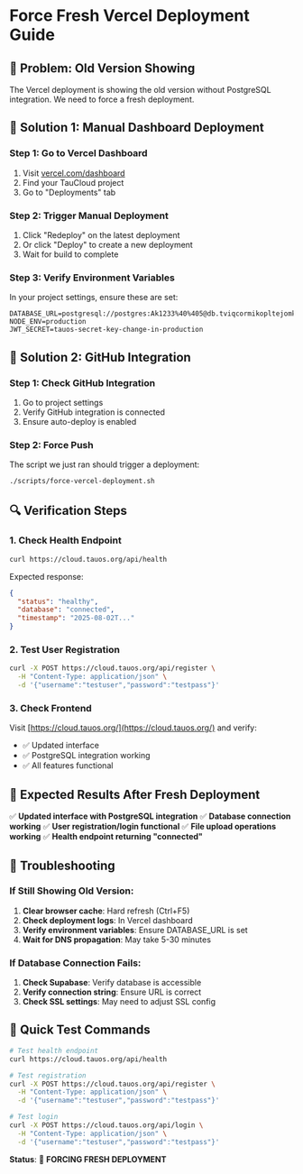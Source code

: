 # Force Fresh Vercel Deployment Guide

## 🚨 **Problem**: Old Version Showing

The Vercel deployment is showing the old version without PostgreSQL integration. We need to force a fresh deployment.

## 🔧 **Solution 1: Manual Dashboard Deployment**

### **Step 1: Go to Vercel Dashboard**
1. Visit [vercel.com/dashboard](https://vercel.com/dashboard)
2. Find your TauCloud project
3. Go to "Deployments" tab

### **Step 2: Trigger Manual Deployment**
1. Click "Redeploy" on the latest deployment
2. Or click "Deploy" to create a new deployment
3. Wait for build to complete

### **Step 3: Verify Environment Variables**
In your project settings, ensure these are set:
```
DATABASE_URL=postgresql://postgres:Ak1233%40%405@db.tviqcormikopltejomkc.supabase.co:5432/postgres
NODE_ENV=production
JWT_SECRET=tauos-secret-key-change-in-production
```

## 🔧 **Solution 2: GitHub Integration**

### **Step 1: Check GitHub Integration**
1. Go to project settings
2. Verify GitHub integration is connected
3. Ensure auto-deploy is enabled

### **Step 2: Force Push**
The script we just ran should trigger a deployment:
```bash
./scripts/force-vercel-deployment.sh
```

## 🔍 **Verification Steps**

### **1. Check Health Endpoint**
```bash
curl https://cloud.tauos.org/api/health
```

Expected response:
```json
{
  "status": "healthy",
  "database": "connected",
  "timestamp": "2025-08-02T..."
}
```

### **2. Test User Registration**
```bash
curl -X POST https://cloud.tauos.org/api/register \
  -H "Content-Type: application/json" \
  -d '{"username":"testuser","password":"testpass"}'
```

### **3. Check Frontend**
Visit [https://cloud.tauos.org/](https://cloud.tauos.org/) and verify:
- ✅ Updated interface
- ✅ PostgreSQL integration working
- ✅ All features functional

## 🎯 **Expected Results After Fresh Deployment**

✅ **Updated interface with PostgreSQL integration**
✅ **Database connection working**
✅ **User registration/login functional**
✅ **File upload operations working**
✅ **Health endpoint returning "connected"**

## 📝 **Troubleshooting**

### **If Still Showing Old Version**:
1. **Clear browser cache**: Hard refresh (Ctrl+F5)
2. **Check deployment logs**: In Vercel dashboard
3. **Verify environment variables**: Ensure DATABASE_URL is set
4. **Wait for DNS propagation**: May take 5-30 minutes

### **If Database Connection Fails**:
1. **Check Supabase**: Verify database is accessible
2. **Verify connection string**: Ensure URL is correct
3. **Check SSL settings**: May need to adjust SSL config

## 🚀 **Quick Test Commands**

```bash
# Test health endpoint
curl https://cloud.tauos.org/api/health

# Test registration
curl -X POST https://cloud.tauos.org/api/register \
  -H "Content-Type: application/json" \
  -d '{"username":"testuser","password":"testpass"}'

# Test login
curl -X POST https://cloud.tauos.org/api/login \
  -H "Content-Type: application/json" \
  -d '{"username":"testuser","password":"testpass"}'
```

**Status**: 🔄 **FORCING FRESH DEPLOYMENT** 